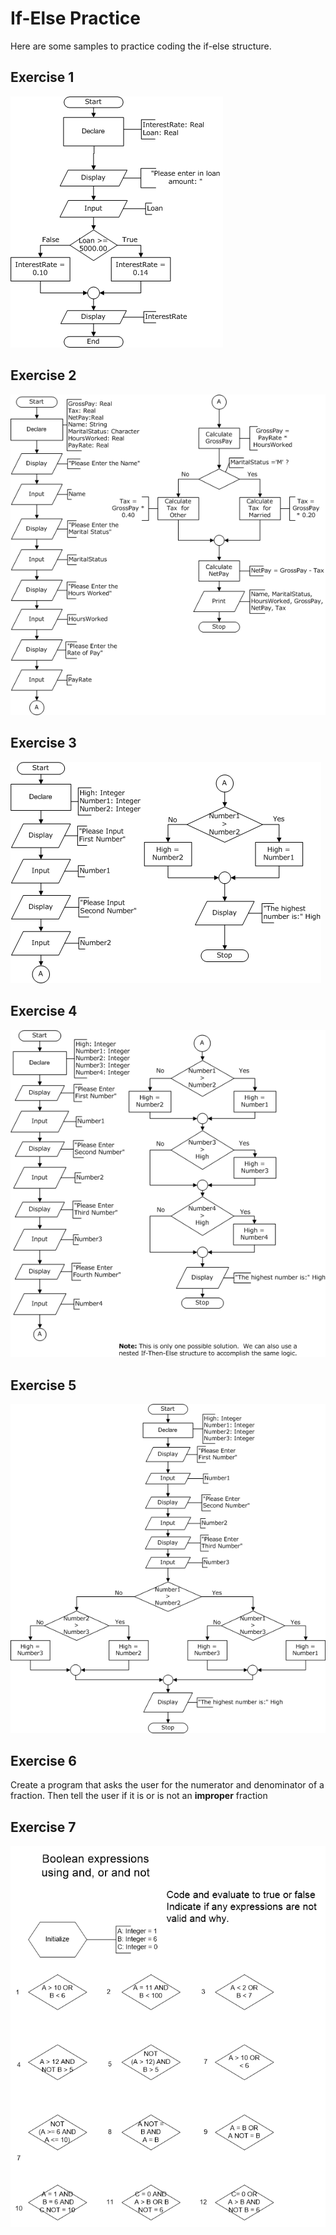 # If-Else Practice

Here are some samples to practice coding the if-else structure.

## Exercise 1

![](Exercise1.gif)

## Exercise 2

![](Exercise2.gif)

## Exercise 3

![](Exercise3.gif)

## Exercise 4

![](Exercise4.gif)

## Exercise 5

![](Exercise5.gif)

## Exercise 6

Create a program that asks the user for the numerator and denominator of a fraction. Then tell the user if it is or is not an **improper** fraction

## Exercise 7

![](BooleanExpressions.png)
